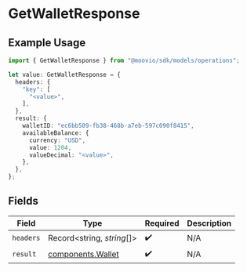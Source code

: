 # GetWalletResponse

## Example Usage

```typescript
import { GetWalletResponse } from "@moovio/sdk/models/operations";

let value: GetWalletResponse = {
  headers: {
    "key": [
      "<value>",
    ],
  },
  result: {
    walletID: "ec6bb509-fb38-468b-a7eb-597c090f8415",
    availableBalance: {
      currency: "USD",
      value: 1204,
      valueDecimal: "<value>",
    },
  },
};
```

## Fields

| Field                                                  | Type                                                   | Required                                               | Description                                            |
| ------------------------------------------------------ | ------------------------------------------------------ | ------------------------------------------------------ | ------------------------------------------------------ |
| `headers`                                              | Record<string, *string*[]>                             | :heavy_check_mark:                                     | N/A                                                    |
| `result`                                               | [components.Wallet](../../models/components/wallet.md) | :heavy_check_mark:                                     | N/A                                                    |